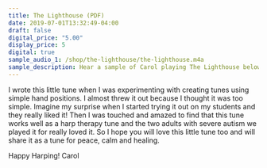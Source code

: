 ```yaml
---
title: The Lighthouse (PDF)
date: 2019-07-01T13:32:49-04:00
draft: false
digital_price: "5.00"
display_price: 5
digital: true
sample_audio_1: /shop/the-lighthouse/the-lighthouse.m4a
sample_description: Hear a sample of Carol playing The Lighthouse below.
---
```

I wrote this little tune when I was experimenting with creating tunes using simple hand positions. I almost threw it out because I thought it was too simple. Imagine my surprise when I started trying it out on my students and they really liked it! Then I was touched and amazed to find that this tune works well as a harp therapy tune and the two adults with severe autism we played it for really loved it. So I hope you will love this little tune too and will share it as a tune for peace, calm and healing.

Happy Harping! 
Carol
